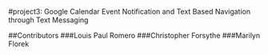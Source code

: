 #project3: Google Calendar Event Notification and Text Based Navigation through Text Messaging

##Contributors
###Louis Paul Romero
###Christopher Forsythe
###Marilyn Florek
